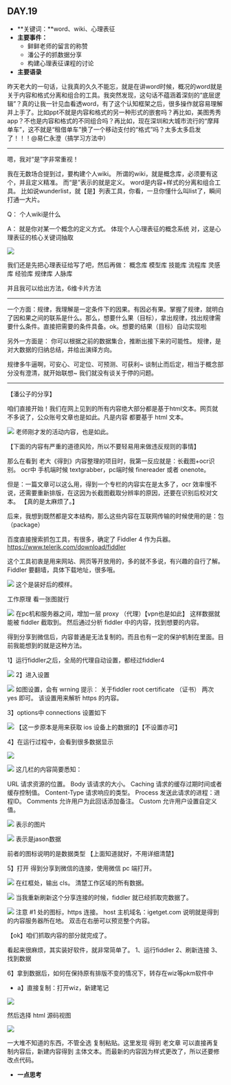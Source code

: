 ## DAY.19
+ **关键词：**word、wiki、心理表征
+ **主要事件：**
    + 鲜鲜老师的留言的称赞
    + 潘公子的抓数据分享
    + 构建心理表征课程的讨论
+ **主要语录**

昨天老大的一句话，让我真的久久不能忘，就是在讲word时候，概况的word就是关于内容和格式分离和组合的工具。我突然发现，这句话不蕴涵着深刻的“底层逻辑”？真的让我一针见血看透word，有了这个认知框架之后，很多操作就容易理解并上手了。比如ppt不就是内容和格式的另一种形式的嵌套吗？再比如，美图秀秀app？不也是内容和格式的不同组合吗？再比如，现在深圳和大城市流行的“摩拜单车”，这不就是“租借单车”换了一个移动支付的“格式”吗？太多太多启发了！！！@易仁永澄（搞学习方法中）

----------
嗯，我对“是”字非常重视！

我在无数场合提到过，要构建个人wiki。
所谓的wiki，就是概念库，必须要有这个，并且定义精准。
而“是”表示的就是定义。
word是内容+样式的分离和组合工具。
比如说wunderlist，就【是】列表工具，你看，一旦你懂什么叫list了，瞬间打通一大片。

Q：
个人wiki是什么

A：
就是你对某一个概念的定义方式。
体现个人心理表征的概念系统
对，这是心理表征的核心关键词抽取


![](./_image/8a9559769393dd0619a868e2df33283.jpg)

我们还是先把心理表征给写了吧，然后再做：
概念库
模型库
技能库
流程库
灵感库
经验库
规律库
人脉库

并且我可以给出方法，6维卡片方法

--------

一个方面：规律，我理解是一定条件下的因果。有因必有果。掌握了规律，就明白了因和果之间的联系是什么。那么，想要什么果（目标），拿出规律，找出规律需要什么条件。直接把需要的条件具备。ok。想要的结果（目标）自动实现啦

另外一方面是：
你可以根据之前的数据集合，推断出接下来的可能性。
规律，是对大数据的归纳总结，并给出演绎方向。

规律多牛逼啊，可安心、可定位、可预测、可获利~
谈制止而后定，相当于概念部分没有澄清，就开始联想~
我们就没有谈关于停的问题。

----------

【潘公子的分享】

咱们直接开始！我们在网上见到的所有内容绝大部分都是基于html文本。网页就不多说了，公众账号文章也是如此。凡是内容 都要基于 html 文本。


![](./_image/75b49e6e44e0d6e2d8491f7dcb2db22.jpg)
老师刚才发的活动内容，也是如此。

【下面的内容有严重的道德风险，所以不要轻易用来做违反规则的事情】

那么在看到 老大《得到》内容整理的项目时，我第一反应就是：长截图+ocr识别。
ocr中 手机端时候 textgrabber，pc端时候 finereader 或者 onenote。

但是：一篇文章可以这么用，得到一个专栏的内容实在是太多了，ocr 效率慢不说，还需要重新排版，在这因为长截图截取分辨率的原因，还要在识别后校对文本。
【真的是太麻烦了。】

后来，我想到既然都是文本结构，那么这些内容在互联网传输的时候使用的是：包（package）

百度直接搜索抓包工具，有很多，确定了 Fiddler 4 作为兵器。https://www.telerik.com/download/fiddler

这个工具初衷是用来网站、网页等开放用的，多的就不多说，有兴趣的自行了解。
Fiddler 要翻墙，具体下载地址，很多哦。

![](./_image/f6603b2d83d62d35a6a66876564e209.jpg)
这个是装好后的模样。

工作原理 看一张图就行

![](./_image/18a3e640efa2d4f76fad7bd4939028b.jpg)
在pc机和服务器之间，增加一层 proxy （代理）【vpn也是如此】
这样数据就能被 fiddler 截取到。
然后通过分析 fiddler 中的内容，找到想要的内容。

得到分享到微信后，内容普通是无法复制的。而且也有一定的保护机制在里面。目前我能想到的就是这种方法。

1】运行fiddler之后，全局的代理自动设置，都经过fiddler4

![](./_image/706e64b1c3c37ff210b575b6ee2d4f3.jpg)
2】进入设置

![](./_image/f0865f8b8092edea16ef1857496e669.jpg)
如图设置，会有 wrning 提示：
关于fiddler root certificate （证书）
两次 yes 即可。
该设置用来解析 https 的内容。

3】options中 connections 设置如下

![](./_image/b06ddef90aadfc6f41ca1b5b1339f8e.jpg)
【这一步原本是用来获取 ios 设备上的数据的】【不设置亦可】

4】在运行过程中，会看到很多数据显示

![](./_image/fbfc90dbb12f5781c5afa2655cad68a.jpg)

![](./_image/dbf01098326a163b87de1e6121397da.jpg)
这几栏的内容简要悉知：

URL
 请求资源的位置。
 Body
 该请求的大小。
 Caching
 请求的缓存过期时间或者缓存控制值。
 Content-Type
 请求响应的类型。
 Process
 发送此请求的进程：进程ID。
 Comments
 允许用户为此回话添加备注。
 Custom
 允许用户设置自定义值。

![](./_image/a4406a63b5d5a964cbfb5e838ee9bd3.jpg)
表示的图片


![](./_image/8405cd041f5b5d4567e172024834683.jpg)
表示是jason数据

前者的图标说明的是数据类型
【上面知道就好，不用详细清楚】

5】打开 得到分享到微信的连接，使用微信 pc 端打开。

![](./_image/5532b6971f3425c2060545464a303a5.jpg)
在红框处，输出 cls。
清楚工作区域的所有数据。

![](./_image/7f7fe0f09bb17a0d398a10e9d38c344.jpg)
当我重新刷新这个分享连接的时候，fiddler 就已经抓取完数据了。

![](./_image/934ef3deae3e5133143e30bb25abaec.jpg)
注意 #1 处的图标，https 连接。
host 主机域名：igetget.com
说明就是得到的内容服务器所在地。
双击在右册可以预览整个内容。

【ok】咱们抓取内容的部分就完成了。

看起来很麻烦，其实装好软件，就非常简单了。
1、运行fiddler
2、刷新连接
3、找到数据

6】拿到数据后，如何在保持原有排版不变的情况下，转存在wiz等pkm软件中
- a】直接复制：打开wiz，新建笔记

![](./_image/9f17c6426e1e34021bdf66f6c6b1783.jpg)


然后选择 html 源码视图

![](./_image/ff5d6f3beb3c3b6df95f1e1841809c7.jpg)

一大堆不知道的东西，不管全选 复制粘贴。这里发现 得到 老文章 可以直接再复制内容后，新建内容得到 主体文本。而最新的内容因为样式更改了，所以还要修改点代码。




+ **一点思考**